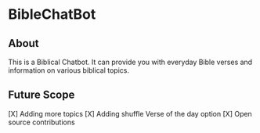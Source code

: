 # BibleChatBot
  
  ## About
  This is a Biblical Chatbot. It can provide you with everyday Bible verses and information on various biblical topics.   
 ## Future Scope 
[X] Adding more topics
[X] Adding shuffle Verse of the day option
[X] Open source contributions
